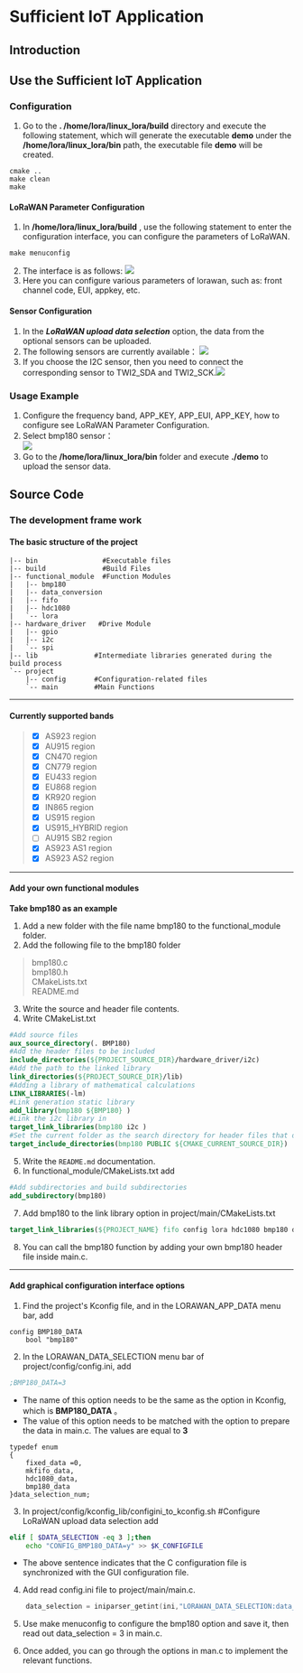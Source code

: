 # Sufficient IoT Application


## Introduction


## Use the Sufficient IoT Application

### Configuration
1. Go to the **. /home/lora/linux_lora/build** directory and execute the following statement, which will generate the executable **demo** under the **/home/lora/linux_lora/bin** path, the executable file **demo** will be created.
```
cmake ..
make clean
make 
```
#### LoRaWAN Parameter Configuration
1. In **/home/lora/linux_lora/build** , use the following statement to enter the configuration interface, you can configure the parameters of LoRaWAN.
```
make menuconfig
```
2. The interface is as follows:
![](img/lora_config.jpg)
3. Here you can configure various parameters of lorawan, such as: front channel code, EUI, appkey, etc.

#### Sensor Configuration
1. In the ***LoRaWAN upload data selection*** option, the data from the optional sensors can be uploaded.
2. The following sensors are currently available：
![](img/sensor.jpg)
3. If you choose the I2C sensor, then you need to connect the corresponding sensor to TWI2_SDA and TWI2_SCK.![](img/t113_pin.jpg)

### Usage Example
1. Configure the frequency band, APP_KEY, APP_EUI, APP_KEY, how to configure see LoRaWAN Parameter Configuration.   
2. Select bmp180 sensor：   
![](img/bmp180.jpg)   
3. Go to the **/home/lora/linux_lora/bin** folder and execute **./demo** to upload the sensor data.

## Source Code 

### The development frame work
#### The basic structure of the project
```
|-- bin                #Executable files
|-- build              #Build Files
|-- functional_module  #Function Modules
|   |-- bmp180
|   |-- data_conversion
|   |-- fifo
|   |-- hdc1080
|   `-- lora
|-- hardware_driver   #Drive Module
|   |-- gpio
|   |-- i2c
|   `-- spi
|-- lib              #Intermediate libraries generated during the build process
`-- project          
    |-- config       #Configuration-related files
    `-- main         #Main Functions
```

---------------------------------------
####  Currently supported bands
 >- [x] AS923 region
 >- [x] AU915 region
 >- [x] CN470 region
 >- [x] CN779 region
 >- [x] EU433 region
 >- [x] EU868 region
 >- [x] KR920 region
 >- [x] IN865 region
 >- [x] US915 region
 >- [x] US915_HYBRID region
 >- [ ] AU915 SB2 region
 >- [x] AS923 AS1 region
 >- [x] AS923 AS2 region

---------------------------------------
#### Add your own functional modules
**Take bmp180 as an example**
1. Add a new folder with the file name bmp180 to the functional_module folder.
2. Add the following file to the bmp180 folder    
> bmp180.c     
> bmp180.h  
> CMakeLists.txt   
> README.md
3. Write the source and header file contents.
4. Write CMakeList.txt

```cmake
#Add source files
aux_source_directory(. BMP180)
#Add the header files to be included
include_directories(${PROJECT_SOURCE_DIR}/hardware_driver/i2c)
#Add the path to the linked library
link_directories(${PROJECT_SOURCE_DIR}/lib)
#Adding a library of mathematical calculations
LINK_LIBRARIES(-lm)
#Link generation static library
add_library(bmp180 ${BMP180} )
#Link the i2c library in
target_link_libraries(bmp180 i2c )
#Set the current folder as the search directory for header files that depend on the model1 library
target_include_directories(bmp180 PUBLIC ${CMAKE_CURRENT_SOURCE_DIR})
```
5. Write the `README.md` documentation.
6. In functional_module/CMakeLists.txt add
```cmake
#Add subdirectories and build subdirectories
add_subdirectory(bmp180)
```
7. Add bmp180 to the link library option in project/main/CMakeLists.txt
```cmake
target_link_libraries(${PROJECT_NAME} fifo config lora hdc1080 bmp180 data_conversion)
```
8. You can call the bmp180 function by adding your own bmp180 header file inside main.c.

---------------------------------------
#### Add graphical configuration interface options
1. Find the project's Kconfig file, and in the LORAWAN_APP_DATA menu bar, add
```kconfig
config BMP180_DATA
    bool "bmp180"
```
2. In the LORAWAN_DATA_SELECTION menu bar of project/config/config.ini, add
```ini
;BMP180_DATA=3
```
- The name of this option needs to be the same as the option in Kconfig, which is **BMP180_DATA** 。
-  The value of this option needs to be matched with the option to prepare the data in main.c. The values are equal to **3**
```c。
typedef enum 
{
    fixed_data =0,
    mkfifo_data,
    hdc1080_data,
    bmp180_data
}data_selection_num;
```
3.  In project/config/kconfig_lib/configini_to_kconfig.sh  #Configure LoRaWAN upload data selection add
```sh
elif [ $DATA_SELECTION -eq 3 ];then
    echo "CONFIG_BMP180_DATA=y" >> $K_CONFIGFILE
```
- The above sentence indicates that the C configuration file is synchronized with the GUI configuration file.

4. Add read config.ini file to project/main/main.c.
```c
    data_selection = iniparser_getint(ini,"LORAWAN_DATA_SELECTION:data_selection",-1);
```
5. Use make menuconfig to configure the bmp180 option and save it, then read out data_selection = 3 in main.c.

6. Once added, you can go through the options in man.c to implement the relevant functions.
